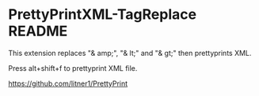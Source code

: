 # PrettyPrintXML-TagReplace README

This extension replaces "& amp;", "& lt;" and "& gt;" then prettyprints XML.

Press alt+shift+f to prettyprint XML file.

https://github.com/litner1/PrettyPrint